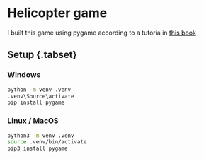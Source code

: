 # Helicopter game
I built this game using pygame according to a tutoria in [this book](https://www.empik.com/komputer-swiat-biblioteczka,p1230127088,prasa-p)

## Setup {.tabset}

### Windows

```sh
python -m venv .venv
.venv\Source\activate
pip install pygame
```

### Linux / MacOS

```sh
python3 -m venv .venv
source .venv/bin/activate
pip3 install pygame
```
